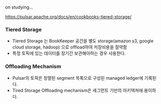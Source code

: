 on studying...

https://pulsar.apache.org/docs/en/cookbooks-tiered-storage/

### Tiered Storage
- Tiered Storage 는 BookKeeper 공간을 별도 storage(amazon s3, google cloud storage, hadoop) 으로 offload하여 저장비용을 절약함
- 특정 토픽에 있는 데이터를 장기간 보관해야하는 경우 사용한다.

### Offloading Mechanism
- Pulsar의 토픽은 정렬된 segment 목록으로 구성된 managed ledger에 기록된다.
- Tired Storage Offloading mechanism은 세그먼트 기반의 아키텍쳐에 용이하다.
